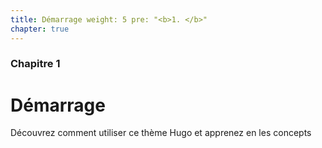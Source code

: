 ```yaml
---
title: Démarrage weight: 5 pre: "<b>1. </b>"
chapter: true
---
```


### Chapitre 1

# Démarrage

Découvrez comment utiliser ce thème Hugo et apprenez en les concepts
